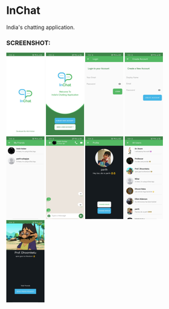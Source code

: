 # InChat
India's chatting application. 


### SCREENSHOT:
<img src="ss/1.jpg" width="20%">
<img src="ss/2.jpg" width="20%">
<img src="ss/3.jpg" width="20%">
<img src="ss/4.jpg" width="20%">
<img src="ss/5.jpg" width="20%">
<img src="ss/6.jpg" width="20%">
<img src="ss/7.jpg" width="20%">
<img src="ss/8.jpg" width="20%">
<img src="ss/9.jpg" width="20%">

